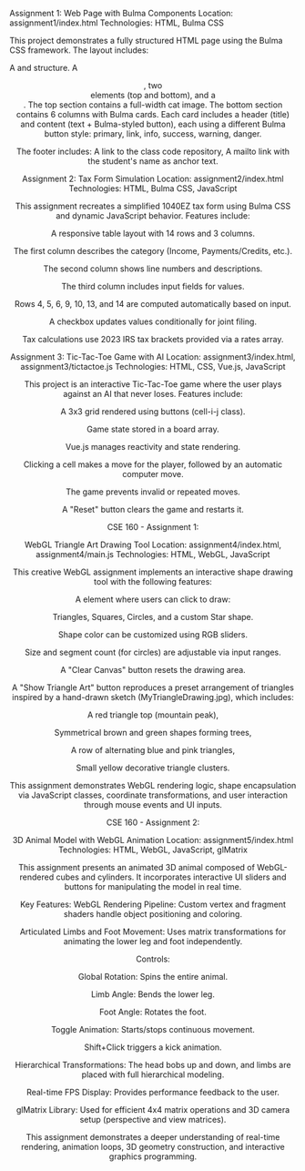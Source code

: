 Assignment 1: Web Page with Bulma Components
Location: assignment1/index.html
Technologies: HTML, Bulma CSS

This project demonstrates a fully structured HTML page using the Bulma CSS framework. The layout includes:

A <head> and <body> structure. A <header>, two <section> elements (top and bottom), and a <footer>. The top section contains a full-width cat image. The bottom section contains 6 columns with Bulma cards. Each card includes a header (title) and content (text + Bulma-styled button), each using a different Bulma button style: primary, link, info, success, warning, danger.

The footer includes: A link to the class code repository, A mailto link with the student's name as anchor text.



Assignment 2: Tax Form Simulation
Location: assignment2/index.html
Technologies: HTML, Bulma CSS, JavaScript

This assignment recreates a simplified 1040EZ tax form using Bulma CSS and dynamic JavaScript behavior. Features include:

A responsive table layout with 14 rows and 3 columns.

The first column describes the category (Income, Payments/Credits, etc.).

The second column shows line numbers and descriptions.

The third column includes input fields for values.

Rows 4, 5, 6, 9, 10, 13, and 14 are computed automatically based on input.

A checkbox updates values conditionally for joint filing.

Tax calculations use 2023 IRS tax brackets provided via a rates array.





Assignment 3: Tic-Tac-Toe Game with AI
Location: assignment3/index.html, assignment3/tictactoe.js
Technologies: HTML, CSS, Vue.js, JavaScript

This project is an interactive Tic-Tac-Toe game where the user plays against an AI that never loses. Features include:

A 3x3 grid rendered using buttons (cell-i-j class).

Game state stored in a board array.

Vue.js manages reactivity and state rendering.

Clicking a cell makes a move for the player, followed by an automatic computer move.

The game prevents invalid or repeated moves.

A "Reset" button clears the game and restarts it.



CSE 160 - Assignment 1:

WebGL Triangle Art Drawing Tool
Location: assignment4/index.html, assignment4/main.js
Technologies: HTML, WebGL, JavaScript

This creative WebGL assignment implements an interactive shape drawing tool with the following features:

A <canvas> element where users can click to draw:

Triangles, Squares, Circles, and a custom Star shape.

Shape color can be customized using RGB sliders.

Size and segment count (for circles) are adjustable via input ranges.

A "Clear Canvas" button resets the drawing area.

A "Show Triangle Art" button reproduces a preset arrangement of triangles inspired by a hand-drawn sketch (MyTriangleDrawing.jpg), which includes:

A red triangle top (mountain peak),

Symmetrical brown and green shapes forming trees,

A row of alternating blue and pink triangles,

Small yellow decorative triangle clusters.

This assignment demonstrates WebGL rendering logic, shape encapsulation via JavaScript classes, coordinate transformations, and user interaction through mouse events and UI inputs.



CSE 160 - Assignment 2:

3D Animal Model with WebGL Animation
Location: assignment5/index.html
Technologies: HTML, WebGL, JavaScript, glMatrix

This assignment presents an animated 3D animal composed of WebGL-rendered cubes and cylinders. It incorporates interactive UI sliders and buttons for manipulating the model in real time.

Key Features:
WebGL Rendering Pipeline: Custom vertex and fragment shaders handle object positioning and coloring.

Articulated Limbs and Foot Movement: Uses matrix transformations for animating the lower leg and foot independently.

Controls:

Global Rotation: Spins the entire animal.

Limb Angle: Bends the lower leg.

Foot Angle: Rotates the foot.

Toggle Animation: Starts/stops continuous movement.

Shift+Click triggers a kick animation.

Hierarchical Transformations: The head bobs up and down, and limbs are placed with full hierarchical modeling.

Real-time FPS Display: Provides performance feedback to the user.

glMatrix Library: Used for efficient 4x4 matrix operations and 3D camera setup (perspective and view matrices).

This assignment demonstrates a deeper understanding of real-time rendering, animation loops, 3D geometry construction, and interactive graphics programming.


